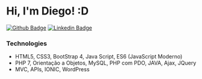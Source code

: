 # Hi, I'm Diego! :D

[![Github Badge](https://img.shields.io/badge/-Github-000?style=flat-square&logo=Github&logoColor=white&link=https://github.com/fagnerpsantos)](https://github.com/DiegoXavier-hub)
[![Linkedin Badge](https://img.shields.io/badge/-LinkedIn-blue?style=flat-square&logo=Linkedin&logoColor=white&link=https://www.linkedin.com/in/fagnerpsantos/)](https://www.linkedin.com/in/diego-xavier-6a6990205)

### Technologies
- HTML5, CSS3, BootStrap 4, Java Script, ES6 (JavaScript Moderno)
- PHP 7, Orientação a Objetos, MySQL, PHP com PDO, JAVA, Ajax, JQuery
- MVC, APIs, IONIC, WordPress

